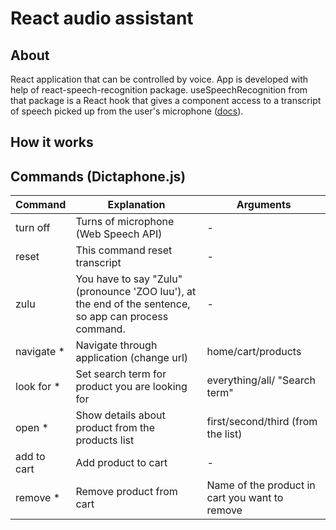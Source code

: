 # React audio assistant 


## About

React application that can be controlled by voice. App is developed with help of react-speech-recognition package. useSpeechRecognition from that package is a React hook that gives a component access to a transcript of speech picked up from the user's microphone ([docs](https://www.npmjs.com/package/react-speech-recognition)).
 
 
 
## How it works

## Commands (Dictaphone.js)

Command | Explanation | Arguments
------------ | -------------  | ------------- 
turn off | Turns of microphone (Web Speech API)| -
reset | This command reset transcript| -
zulu | You have to say "Zulu" (pronounce 'ZOO luu'), at the end of the sentence, so app can process command.| -
navigate * | Navigate through application (change url)| home/cart/products
look for * | Set search term for product you are looking for| everything/all/ "Search term"
open * | Show details about product from the products list | first/second/third (from the list)
add to cart | Add product to cart  | -
remove * | Remove product from cart | Name of the product in cart you want to remove



 
